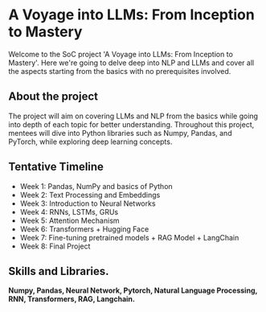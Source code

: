 # A Voyage into LLMs: From Inception to Mastery

Welcome to the SoC project 'A Voyage into LLMs: From Inception to Mastery'. Here we're going to delve deep into NLP and LLMs and cover all the aspects starting from the basics with no prerequisites involved. 

## About the project

The project will aim on covering LLMs and NLP from the basics while going into depth of each topic for better understanding. Throughout this project, mentees will dive into Python libraries such as Numpy, Pandas, and PyTorch, while exploring deep learning concepts.

## Tentative Timeline

- Week 1: Pandas, NumPy and basics of Python
- Week 2: Text Processing and Embeddings 
- Week 3: Introduction to Neural Networks
- Week 4: RNNs, LSTMs, GRUs
- Week 5: Attention Mechanism
- Week 6: Transformers + Hugging Face
- Week 7: Fine-tuning pretrained models + RAG Model + LangChain
- Week 8: Final Project
  
## Skills and Libraries.

**Numpy, Pandas, Neural Network, Pytorch, Natural Language Processing, RNN, Transformers, RAG, Langchain.**

